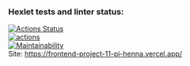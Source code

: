 ### Hexlet tests and linter status:
[![Actions Status](https://github.com/Warckut/frontend-project-11/workflows/hexlet-check/badge.svg)](https://github.com/Warckut/frontend-project-11/actions)  
[![actions](https://github.com/Warckut/frontend-project-11/actions/workflows/actions.yml/badge.svg)](https://github.com/Warckut/frontend-project-11/actions/workflows/actions.yml)  
[![Maintainability](https://api.codeclimate.com/v1/badges/adccfb1fa6089ab925f0/maintainability)](https://codeclimate.com/github/Warckut/frontend-project-11/maintainability)  
Site: https://frontend-project-11-pi-henna.vercel.app/  